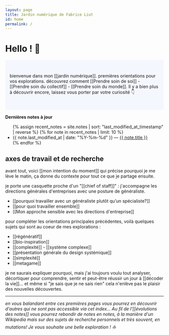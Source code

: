 ```yaml
---
layout: page
title: Jardin numérique de Fabrice Liut
id: home
permalink: /
---
```


# Hello ! 👋

<p style="padding: 3em 1em; background: #f5f7ff; border-radius: 4px;">
  bienvenue dans mon [[jardin numérique]]. premières orientations pour vos explorations.
  découvrez comment [[Prendre soin de soi]] - [[Prendre soin du collectif]] - [[Prendre soin du monde]].
  Il y a bien plus à découvrir encore, laissez vous porter par votre curiosité 👇
</p>

<strong>Dernières notes à jour</strong>
<ul>
  {% assign recent_notes = site.notes | sort: "last_modified_at_timestamp" | reverse %}
  {% for note in recent_notes | limit: 10 %}
    <li>
      {{ note.last_modified_at | date: "%Y-%m-%d" }} — <a class="internal-link" href="{{ site.baseurl }}{{ note.url }}">{{ note.title }}</a>
    </li>
  {% endfor %}
</ul>

## axes de travail et de recherche
avant tout, voici [[mon intention du moment]] qui précise pourquoi je me lève le matin, ça donne du contexte pour tout ce que je partage ensuite.

je porte une casquette proche d'un "[[chief of staff]]" : j'accompagne les directions générales d'entreprises avec une posture de généraliste.

- [[pourquoi travailler avec un généraliste plutôt qu’un spécialiste?]]
- [[pour quoi travailler ensemble]]
- [[Mon approche sensible avec les directions d'entreprise]]

pour compléter les orientations principales précédentes, voilà quelques sujets qui sont au coeur de mes explorations :
- [[régénératif]]
- [[bio-inspiration]]
- [[complexité]] - [[système complexe]]
- [[présentation générale du design systémique]]
- [[simplexité]]
- [[metagame]]

je ne saurais expliquer pourquoi, mais j'ai toujours voulu tout analyser, décortiquer pour comprendre, sentir et peut-être réussir un jour à [[décoder la vie]]... et même si "je sais que je ne sais rien" cela n'enlève pas le plaisir des nouvelles découvertes.

---

*en vous balandant entre ces premières pages vous pourrez en découvrir d'autres qui ne sont pas accessible via cet index...
Au fil de l'[[évolutions des notes]] vous pourrez rebondir de notes en notes, à la manière d'un Wikipedia mais sur des sujets de recherche personnels et très souvent, en mutations! Je vous souhaite une belle exploration ! ⛵*

<style>
  .wrapper {
    max-width: 46em;
  }
</style>
